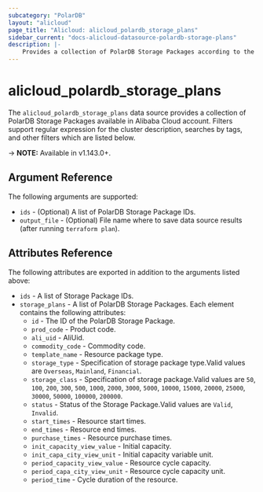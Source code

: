 ```yaml
---
subcategory: "PolarDB"
layout: "alicloud"
page_title: "Alicloud: alicloud_polardb_storage_plans"
sidebar_current: "docs-alicloud-datasource-polardb-storage-plans"
description: |-
    Provides a collection of PolarDB Storage Packages according to the specified filters.
---
```


# alicloud\_polardb\_storage_plans

The `alicloud_polardb_storage_plans` data source provides a collection of PolarDB Storage Packages available in Alibaba Cloud account.
Filters support regular expression for the cluster description, searches by tags, and other filters which are listed below.

-> **NOTE:** Available in v1.143.0+.

## Argument Reference

The following arguments are supported:

* `ids` - (Optional) A list of PolarDB Storage Package IDs.
* `output_file` - (Optional) File name where to save data source results (after running `terraform plan`).

## Attributes Reference

The following attributes are exported in addition to the arguments listed above:

* `ids` - A list of Storage Package IDs.
* `storage_plans` - A list of PolarDB Storage Packages. Each element contains the following attributes:
  * `id` - The ID of the PolarDB Storage Package.
  * `prod_code` - Product code.
  * `ali_uid` - AliUid.
  * `commodity_code` - Commodity code.
  * `template_name` - Resource package type.
  * `storage_type` - Specification of storage package type.Valid values are `Overseas`, `Mainland`, `Financial`.
  * `storage_class` - Specification of storage package.Valid values are `50`, `100`, `200`, `300`, `500`, `1000`, `2000`, `3000`, `5000`, `10000`, `15000`, `20000`, `25000`, `30000`, `50000`, `100000`, `200000`.
  * `status` - Status of the Storage Package.Valid values are `Valid`, `Invalid`.
  * `start_times` - Resource start times.
  * `end_times` - Resource end times.
  * `purchase_times` - Resource purchase times.
  * `init_capacity_view_value` - Initial capacity.
  * `init_capa_city_view_unit` - Initial capacity variable unit.
  * `period_capacity_view_value` - Resource cycle capacity.
  * `period_capa_city_view_unit` - Resource cycle capacity unit.
  * `period_time` - Cycle duration of the resource.
  